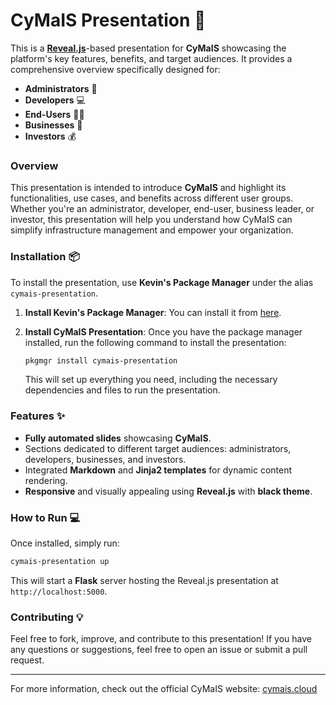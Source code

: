 # CyMaIS Presentation 🚀

This is a **[Reveal.js](https://revealjs.com/)**-based presentation for **CyMaIS** showcasing the platform's key features, benefits, and target audiences. It provides a comprehensive overview specifically designed for:

- **Administrators** 🔧
- **Developers** 💻
- **End-Users** 👨‍💻
- **Businesses** 💼
- **Investors** 💰

### Overview
This presentation is intended to introduce **CyMaIS** and highlight its functionalities, use cases, and benefits across different user groups. Whether you're an administrator, developer, end-user, business leader, or investor, this presentation will help you understand how CyMaIS can simplify infrastructure management and empower your organization.

### Installation 📦
To install the presentation, use **Kevin's Package Manager** under the alias `cymais-presentation`.

1. **Install Kevin's Package Manager**:
   You can install it from [here](https://github.com/kevinveenbirkenbach/package-manager).

2. **Install CyMaIS Presentation**:
   Once you have the package manager installed, run the following command to install the presentation:

   ```bash
   pkgmgr install cymais-presentation
   ```

   This will set up everything you need, including the necessary dependencies and files to run the presentation.

### Features ✨
- **Fully automated slides** showcasing **CyMaIS**.
- Sections dedicated to different target audiences: administrators, developers, businesses, and investors.
- Integrated **Markdown** and **Jinja2 templates** for dynamic content rendering.
- **Responsive** and visually appealing using **Reveal.js** with **black theme**.

### How to Run 💻
Once installed, simply run:

```bash
cymais-presentation up
```

This will start a **Flask** server hosting the Reveal.js presentation at `http://localhost:5000`.

### Contributing 💡
Feel free to fork, improve, and contribute to this presentation! If you have any questions or suggestions, feel free to open an issue or submit a pull request.


---

For more information, check out the official CyMaIS website: [cymais.cloud](https://cymais.cloud)